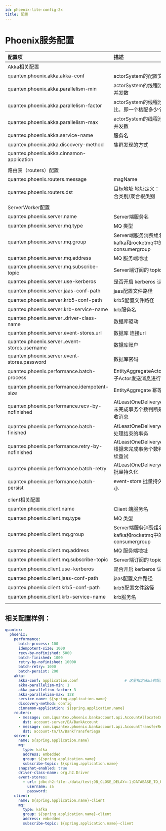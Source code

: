 ```yaml
---
id: phoenix-lite-config-2x
title: 配置
---
```


# Phoenix服务配置

| 配置项                                        | 描述                                                       | 类型    | 默认值 | 
| :-------------------------------------------- | :--------------------------------------------------------- | :------ | :----- | 
| Akka相关配置                                  |                                                            |         |        | 
| quantex.phoenix.akka.akka-conf                | actorSystem的配置文件路径                                  | String  | application.conf      | 
| quantex.phoenix.akka.parallelism-min          | actorSystem的线程池配置最小并发数                          | Int     | 1      | 
| quantex.phoenix.akka.parallelism-factor       | actorSystem的线程池配置线程比，即一个核配多少个线程；      | Double  | 3      | 
| quantex.phoenix.akka.parallelism-max          | actorSystem的线程池配置最大并发数                          | Int     | 128    | 
| quantex.phoenix.akka.service-name             | 服务名                                                     | String  | 服务名 | 
| quantex.phoenix.akka.discovery-method         | 集群发现的方式                                             | String  | config | 
| quantex.phoenix.akka.cinnamon-application     |                                                            | String  | 服务名 | 
|      |       |       |        | 
| 路由表（routers）配置                         |                                                            |         |        | 
| quantex.phoenix.routers.message               | msgName                                                    | String  | 无     | 
| quantex.phoenix.routers.dst                   | 目标地址   地址定义： 服务名/聚合类别/聚合根类别           | String  | 无     | 
|      |       |       |        | 
| ServerWorker配置                              |                                                            |         |        | 
| quantex.phoenix.server.name                   | Server端服务名                                             | String  | 无     | 
| quantex.phoenix.server.mq.type                | MQ 类型                                                    | String  | kafka     | 
| quantex.phoenix.server.mq.group               | Server端服务消费组名，对应kafka和rocketmq中的consumergroup | String  | 无     | 
| quantex.phoenix.server.mq.address             | MQ 服务端地址                                              | String  | 无     | 
| quantex.phoenix.server.mq.subscribe-topic     | Server端订阅的 topic                                       | String  | 无     | 
| quantex.phoenix.server.use-kerberos           | 是否开启 kerberos 认证                                     | Boolean | false  | 
| quantex.phoenix.server.jaas-conf-path         | jaas配置文件路径                                           | String  | 无     | 
| quantex.phoenix.server.krb5-conf-path         | krb5配置文件路径                                           | String  | 无     | 
| quantex.phoenix.server.krb-service-name       | krb服务名                                                  | String  | 无     | 
| quantex.phoenix.server..driver-class-name     | 数据库驱动                                                 | String  | 无     | 
| quantex.phoenix.server.event-stores.url       | 数据库 连接url                                             | String  | 无     | 
| quantex.phoenix.server..event-stores.username | 数据库账户                                                 | String  | 无     | 
| quantex.phoenix.server.event-stores.password  | 数据库密码                                                 | String  | 无     | 
| quantex.phoenix.performance.batch-process     | EntityAggregateActor 批量向子Actor发送消息进行处理               | Int | 100  |
| quantex.phoenix.performance.idempotent-size   | EntityAggregate 幂等集合大小                                     | Int | 1000 |
| quantex.phoenix.performance.recv-by-nofinished| AtLeastOneDeliveryActor 根据未完成事务个数判断是否继续接收消息   | Int | 5000 |
| quantex.phoenix.performance.batch-finished    | AtLeastOneDeliveryActor 批量处理结束的事务                       | Int | 1000 |
| quantex.phoenix.performance.retry-by-nofinished | AtLeastOneDeliveryAggregate 根据未完成事务个数判断是否继续重试 | Int | 10000|
| quantex.phoenix.performance.batch-retry       | AtLeastOneDeliveryAggregate 批量持久化                           | Int | 1000 |
| quantex.phoenix.performance.batch-persist     | event-store 批量持久化 批次大小                                  | Int | 200  |
|      |       |       |        | 
| client相关配置                                |                                                            |         |        | 
| quantex.phoenix.client.name                   | Client 端服务名                                            | String  | 无     | 
| quantex.phoenix.client.mq.type                | MQ 类型                                                    | String  | kafka     | 
| quantex.phoenix.client.mq.group               | Server端服务消费组名，对应kafka和rocketmq中的consumergroup | String  | 无     | 
| quantex.phoenix.client.mq.address             | MQ 服务端地址                                              | String  | 无     | 
| quantex.phoenix.client.mq.subscribe-topic     | Server端订阅的 topic                                       | String  | 无     | 
| quantex.phoenix.client.use-kerberos           | 是否开启 kerberos 认证                                     | Boolean | false  | 
| quantex.phoenix.client.jaas-conf-path         | jaas配置文件路径                                           | String  | 无     | 
| quantex.phoenix.client.krb5-conf-path         | krb5配置文件路径                                           | String  | 无     | 
| quantex.phoenix.client.krb-service-name       | krb服务名                                                  | String  | 无     | 
|      |       |       |        | 



## 相关配置样例：

```yaml
quantex:
  phoenix:
    performance:
      batch-process: 100
      idempotent-size: 1000
      recv-by-nofinished: 5000
      batch-finished: 1000
      retry-by-nofinished: 10000
      batch-retry: 1000
      batch-persist: 200
    akka:
      akka-conf: application.conf                     # 这里指定akka的配置文件
      akka-parallelism-min: 1
      akka-parallelism-factor: 3
      akka-parallelism-max: 128
      service-name: ${spring.application.name}
      discovery-method: config
      cinnamon-application: ${spring.application.name}
    routers:
      - message: com.iquantex.phoenix.bankaccount.api.AccountAllocateCmd
        dst: account-server/EA/BankAccount
      - message: com.iquantex.phoenix.bankaccount.api.AccountTransferReq
        dst: account-tn/TA/BankTransferSaga
    server:
      name: ${spring.application.name}
      mq:
        type: kafka
        address: embedded
        group: ${spring.application.name}
        subscribe-topic: ${spring.application.name}
      snapshot-enabled: true
      driver-class-name: org.h2.Driver
      event-stores:
        - url: jdbc:h2:file:./data/test;DB_CLOSE_DELAY=-1;DATABASE_TO_UPPER=FALSE;INIT=CREATE SCHEMA IF NOT EXISTS PUBLIC
          username: sa
          password:
    client:
      name: ${spring.application.name}-client
      mq:
        type: kafka
        group: ${spring.application.name}-client
        address: embedded
        subscribe-topic: ${spring.application.name}-client

```

